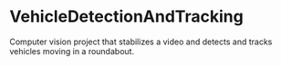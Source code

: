 # VehicleDetectionAndTracking
Computer vision project that stabilizes a video and detects and tracks vehicles moving in a roundabout.
